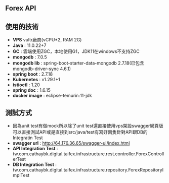  ## Forex API
 ## 使用的技術
- **VPS** vultr廠商(vCPU*2, RAM 2G)
- **Java** : 11.0.22+7
- **GC** : 雲端使用ZGC，本地使用G1，JDK11在windows不支持ZGC
- **mongodb** : 7.0.5
- **mongodb lib** : spring-boot-starter-data-mongodb 2.7.18(已包含mongodb-driver-sync 4.6.1)
- **spring boot** : 2.7.18
- **Kubernetes** : v1.29.1+1
- **istioctl** : 1.20
- **spring doc** : 1.6.15
- **docker image** : eclipse-temurin:11-jdk
 ## 測試方式
- 因為unit test有做mock所以除了unit test還直接使用vps架設swagger網頁版可以直接測試API或是直接到src/java/test有寫好兩隻針對API跟DB的Integratin Test
- **swagger url** : http://64.176.36.65/swagger-ui/index.html
- **API Integration Test** : tw.com.cathaybk.digital.taifex.infrastructure.rest.controller.ForexControllerTest
- **DB Integration Test** : tw.com.cathaybk.digital.taifex.infrastructure.repository.ForexRepositoryImplTest
